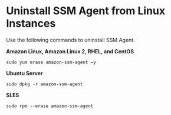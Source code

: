 # Uninstall SSM Agent from Linux Instances<a name="sysman-uninstall-agent"></a>

Use the following commands to uninstall SSM Agent\.

**Amazon Linux, Amazon Linux 2, RHEL, and CentOS**

```
sudo yum erase amazon-ssm-agent –y
```

**Ubuntu Server**

```
sudo dpkg -r amazon-ssm-agent
```

**SLES**

```
sudo rpm --erase amazon-ssm-agent
```